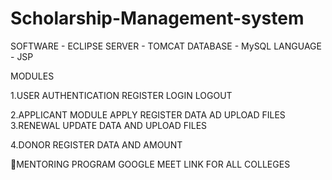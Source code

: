 # Scholarship-Management-system

SOFTWARE - ECLIPSE
SERVER - TOMCAT
DATABASE - MySQL
LANGUAGE - JSP


MODULES

1.USER AUTHENTICATION
REGISTER
LOGIN
LOGOUT


2.APPLICANT MODULE
     APPLY
         REGISTER DATA AD UPLOAD FILES
3.RENEWAL
    UPDATE DATA AND UPLOAD FILES

4.DONOR
         REGISTER DATA AND AMOUNT

MENTORING PROGRAM
         GOOGLE MEET LINK FOR ALL COLLEGES


